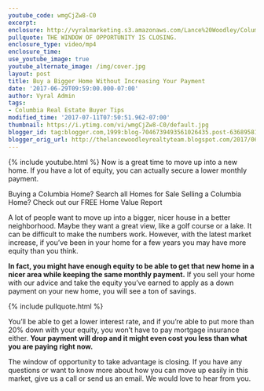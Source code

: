 ```yaml
---
youtube_code: wmgCjZw8-C0
excerpt:
enclosure: http://vyralmarketing.s3.amazonaws.com/Lance%20Woodley/Columbia%20Real%20Estate%20Agent-%20Buy%20a%20Bigger%20Home%20Without%20Increasing%20Your%20Payment.mp4
pullquote: THE WINDOW OF OPPORTUNITY IS CLOSING.
enclosure_type: video/mp4
enclosure_time:
use_youtube_image: true
youtube_alternate_image: /img/cover.jpg
layout: post
title: Buy a Bigger Home Without Increasing Your Payment
date: '2017-06-29T09:59:00.000-07:00'
author: Vyral Admin
tags:
- Columbia Real Estate Buyer Tips
modified_time: '2017-07-11T07:50:51.962-07:00'
thumbnail: https://i.ytimg.com/vi/wmgCjZw8-C0/default.jpg
blogger_id: tag:blogger.com,1999:blog-7046739493561026435.post-6368958174022571971
blogger_orig_url: http://thelancewoodleyrealtyteam.blogspot.com/2017/06/buy-bigger-home-without-increasing-your.html
---
```

{% include youtube.html %}
Now is a great time to move up into a new home. If you have a lot of equity, you can actually secure a lower monthly payment.

Buying a Columbia Home? Search all Homes for Sale
Selling a Columbia Home? Check out our FREE Home Value Report

A lot of people want to move up into a bigger, nicer house in a better neighborhood. Maybe they want a great view, like a golf course or a lake. It can be difficult to make the numbers work. However, with the latest market increase, if you’ve been in your home for a few years you may have more equity than you think.

**In fact, you might have enough equity to be able to get that new home in a nicer area while keeping the same monthly payment.** If you sell your home with our advice and take the equity you’ve earned to apply as a down payment on your new home, you will see a ton of savings.

{% include pullquote.html %}

You’ll be able to get a lower interest rate, and if you’re able to put more than 20% down with your equity, you won’t have to pay mortgage insurance either. **Your payment will drop and it might even cost you less than what you are paying right now.**

The window of opportunity to take advantage is closing. If you have any questions or want to know more about how you can move up easily in this market, give us a call or send us an email. We would love to hear from you.
